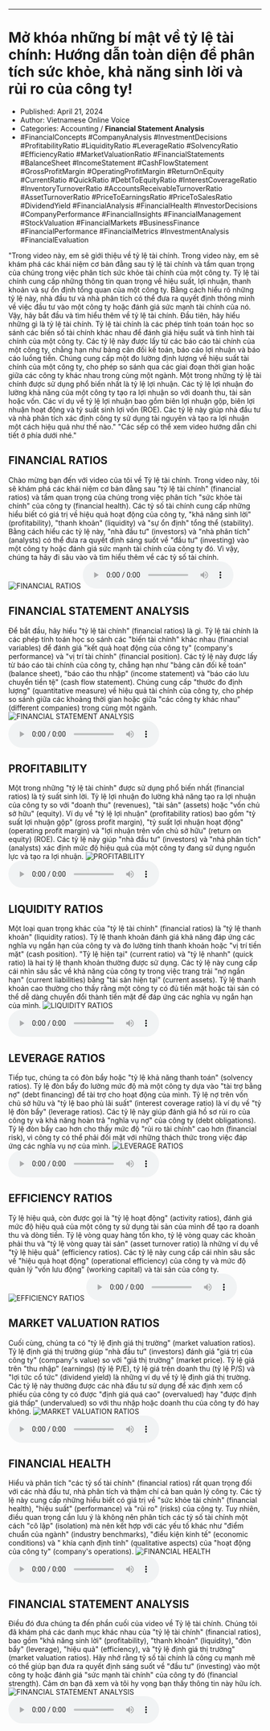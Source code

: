 
---

# Mở khóa những bí mật về tỷ lệ tài chính: Hướng dẫn toàn diện để phân tích sức khỏe, khả năng sinh lời và rủi ro của công ty!

- Published: April 21, 2024
- Author: Vietnamese Online Voice
- Categories: Accounting / **Financial Statement Analysis**
- #FinancialConcepts #CompanyAnalysis #InvestmentDecisions #ProfitabilityRatio #LiquidityRatio #LeverageRatio #SolvencyRatio #EfficiencyRatio #MarketValuationRatio #FinancialStatements #BalanceSheet #IncomeStatement #CashFlowStatement #GrossProfitMargin #OperatingProfitMargin #ReturnOnEquity #CurrentRatio #QuickRatio #DebtToEquityRatio #InterestCoverageRatio #InventoryTurnoverRatio #AccountsReceivableTurnoverRatio #AssetTurnoverRatio #PriceToEarningsRatio #PriceToSalesRatio #DividendYield #FinancialAnalysis #FinancialHealth #InvestorDecisions #CompanyPerformance #FinancialInsights #FinancialManagement #StockValuation #FinancialMarkets #BusinessFinance #FinancialPerformance #FinancialMetrics #InvestmentAnalysis #FinancialEvaluation

"Trong video này, em sẽ giới thiệu về tỷ lệ tài chính. Trong video này, em sẽ khám phá các khái niệm cơ bản đằng sau tỷ lệ tài chính và tầm quan trọng của chúng trong việc phân tích sức khỏe tài chính của một công ty. Tỷ lệ tài chính cung cấp những thông tin quan trọng về hiệu suất, lợi nhuận, thanh khoản và sự ổn định tổng quan của một công ty. Bằng cách hiểu rõ những tỷ lệ này, nhà đầu tư và nhà phân tích có thể đưa ra quyết định thông minh về việc đầu tư vào một công ty hoặc đánh giá sức mạnh tài chính của nó. Vậy, hãy bắt đầu và tìm hiểu thêm về tỷ lệ tài chính. Đầu tiên, hãy hiểu những gì là tỷ lệ tài chính. Tỷ lệ tài chính là các phép tính toán toán học so sánh các biến số tài chính khác nhau để đánh giá hiệu suất và tình hình tài chính của một công ty. Các tỷ lệ này được lấy từ các báo cáo tài chính của một công ty, chẳng hạn như bảng cân đối kế toán, báo cáo lợi nhuận và báo cáo luồng tiền. Chúng cung cấp một đo lường định lượng về hiệu suất tài chính của một công ty, cho phép so sánh qua các giai đoạn thời gian hoặc giữa các công ty khác nhau trong cùng một ngành. Một trong những tỷ lệ tài chính được sử dụng phổ biến nhất là tỷ lệ lợi nhuận. Các tỷ lệ lợi nhuận đo lường khả năng của một công ty tạo ra lợi nhuận so với doanh thu, tài sản hoặc vốn. Các ví dụ về tỷ lệ lợi nhuận bao gồm biên lợi nhuận gộp, biên lợi nhuận hoạt động và tỷ suất sinh lợi vốn (ROE). Các tỷ lệ này giúp nhà đầu tư và nhà phân tích xác định công ty sử dụng tài nguyên và tạo ra lợi nhuận một cách hiệu quả như thế nào." "Các sếp có thể xem video hướng dẫn chi tiết ở phía dưới nhé."


## FINANCIAL RATIOS

Chào mừng bạn đến với video của tôi về Tỷ lệ tài chính. Trong video này, tôi sẽ khám phá các khái niệm cơ bản đằng sau "tỷ lệ tài chính" (financial ratios) và tầm quan trọng của chúng trong việc phân tích "sức khỏe tài chính" của công ty (financial health). Các tỷ số tài chính cung cấp những hiểu biết có giá trị về hiệu quả hoạt động của công ty, "khả năng sinh lời" (profitability), "thanh khoản" (liquidity) và "sự ổn định" tổng thể (stability). Bằng cách hiểu các tỷ lệ này, "nhà đầu tư" (investors) và "nhà phân tích" (analysts) có thể đưa ra quyết định sáng suốt về "đầu tư" (investing) vào một công ty hoặc đánh giá sức mạnh tài chính của công ty đó. Vì vậy, chúng ta hãy đi sâu vào và tìm hiểu thêm về các tỷ số tài chính.
![FINANCIAL RATIOS](https://http-archiver-apis-production-80.schnworks.com/storage/images/transitions/2024-04-21/transition-9035576843-Montserrat-ExtraBold-4A148C.jpg)
<audio controls>
    <source src="https://http-archiver-apis-production-80.schnworks.com/storage/audio/file-34010132951.mp3" type="audio/mpeg">
</audio>



## FINANCIAL STATEMENT ANALYSIS

Để bắt đầu, hãy hiểu "tỷ lệ tài chính" (financial ratios) là gì. Tỷ lệ tài chính là các phép tính toán học so sánh các "biến tài chính" khác nhau (financial variables) để đánh giá "kết quả hoạt động của công ty" (company's performance) và "vị trí tài chính" (financial position). Các tỷ lệ này được lấy từ báo cáo tài chính của công ty, chẳng hạn như "bảng cân đối kế toán" (balance sheet), "báo cáo thu nhập" (income statement) và "báo cáo lưu chuyển tiền tệ" (cash flow statement). Chúng cung cấp "thước đo định lượng" (quantitative measure) về hiệu quả tài chính của công ty, cho phép so sánh giữa các khoảng thời gian hoặc giữa "các công ty khác nhau" (different companies) trong cùng một ngành.
![FINANCIAL STATEMENT ANALYSIS](https://http-archiver-apis-production-80.schnworks.com/storage/images/transitions/2024-04-21/transition--5220752330-Montserrat-Black-4A148C.jpg)
<audio controls>
    <source src="https://http-archiver-apis-production-80.schnworks.com/storage/audio/file-26734753210.mp3" type="audio/mpeg">
</audio>



## PROFITABILITY

Một trong những "tỷ lệ tài chính" được sử dụng phổ biến nhất (financial ratios) là tỷ suất sinh lời. Tỷ lệ lợi nhuận đo lường khả năng tạo ra lợi nhuận của công ty so với "doanh thu" (revenues), "tài sản" (assets) hoặc "vốn chủ sở hữu" (equity). Ví dụ về "tỷ lệ lợi nhuận" (profitability ratios) bao gồm "tỷ suất lợi nhuận gộp" (gross profit margin), "tỷ suất lợi nhuận hoạt động" (operating profit margin) và "lợi nhuận trên vốn chủ sở hữu" (return on equity) (ROE). Các tỷ lệ này giúp "nhà đầu tư" (investors) và "nhà phân tích" (analysts) xác định mức độ hiệu quả của một công ty đang sử dụng nguồn lực và tạo ra lợi nhuận.
![PROFITABILITY](https://http-archiver-apis-production-80.schnworks.com/storage/images/transitions/2024-04-21/transition-8843301715-Montserrat-Bold-7B1FA2.jpg)
<audio controls>
    <source src="https://http-archiver-apis-production-80.schnworks.com/storage/audio/file-66489454299.mp3" type="audio/mpeg">
</audio>



## LIQUIDITY RATIOS

Một loại quan trọng khác của "tỷ lệ tài chính" (financial ratios) là "tỷ lệ thanh khoản" (liquidity ratios). Tỷ lệ thanh khoản đánh giá khả năng đáp ứng các nghĩa vụ ngắn hạn của công ty và đo lường tính thanh khoản hoặc "vị trí tiền mặt" (cash position). "Tỷ lệ hiện tại" (current ratio) và "tỷ lệ nhanh" (quick ratio) là hai tỷ lệ thanh khoản thường được sử dụng. Các tỷ lệ này cung cấp cái nhìn sâu sắc về khả năng của công ty trong việc trang trải "nợ ngắn hạn" (current liabilities) bằng "tài sản hiện tại" (current assets). Tỷ lệ thanh khoản cao thường cho thấy rằng một công ty có đủ tiền mặt hoặc tài sản có thể dễ dàng chuyển đổi thành tiền mặt để đáp ứng các nghĩa vụ ngắn hạn của mình.
![LIQUIDITY RATIOS](https://http-archiver-apis-production-80.schnworks.com/storage/images/transitions/2024-04-21/transition-10192649730-Montserrat-Black-512DA8.jpg)
<audio controls>
    <source src="https://http-archiver-apis-production-80.schnworks.com/storage/audio/file-15422162915.mp3" type="audio/mpeg">
</audio>



## LEVERAGE RATIOS

Tiếp tục, chúng ta có đòn bẩy hoặc "tỷ lệ khả năng thanh toán" (solvency ratios). Tỷ lệ đòn bẩy đo lường mức độ mà một công ty dựa vào "tài trợ bằng nợ" (debt financing) để tài trợ cho hoạt động của mình. Tỷ lệ nợ trên vốn chủ sở hữu và "tỷ lệ bao phủ lãi suất" (interest coverage ratio) là ví dụ về "tỷ lệ đòn bẩy" (leverage ratios). Các tỷ lệ này giúp đánh giá hồ sơ rủi ro của công ty và khả năng hoàn trả "nghĩa vụ nợ" của công ty (debt obligations). Tỷ lệ đòn bẩy cao hơn cho thấy mức độ "rủi ro tài chính" cao hơn (financial risk), vì công ty có thể phải đối mặt với những thách thức trong việc đáp ứng các nghĩa vụ nợ của mình.
![LEVERAGE RATIOS](https://http-archiver-apis-production-80.schnworks.com/storage/images/transitions/2024-04-21/transition-31201542997-Montserrat-Black-512DA8.jpg)
<audio controls>
    <source src="https://http-archiver-apis-production-80.schnworks.com/storage/audio/file-56538775130.mp3" type="audio/mpeg">
</audio>



## EFFICIENCY RATIOS

Tỷ lệ hiệu quả, còn được gọi là "tỷ lệ hoạt động" (activity ratios), đánh giá mức độ hiệu quả của một công ty sử dụng tài sản của mình để tạo ra doanh thu và dòng tiền. Tỷ lệ vòng quay hàng tồn kho, tỷ lệ vòng quay các khoản phải thu và "tỷ lệ vòng quay tài sản" (asset turnover ratio) là những ví dụ về "tỷ lệ hiệu quả" (efficiency ratios). Các tỷ lệ này cung cấp cái nhìn sâu sắc về "hiệu quả hoạt động" (operational efficiency) của công ty và mức độ quản lý "vốn lưu động" (working capital) và tài sản của công ty.
![EFFICIENCY RATIOS](https://http-archiver-apis-production-80.schnworks.com/storage/images/transitions/2024-04-21/transition-51850179331-Montserrat-Regular-004895.jpg)
<audio controls>
    <source src="https://http-archiver-apis-production-80.schnworks.com/storage/audio/file-47791650665.mp3" type="audio/mpeg">
</audio>



## MARKET VALUATION RATIOS

Cuối cùng, chúng ta có "tỷ lệ định giá thị trường" (market valuation ratios). Tỷ lệ định giá thị trường giúp "nhà đầu tư" (investors) đánh giá "giá trị của công ty" (company's value) so với "giá thị trường" (market price). Tỷ lệ giá trên "thu nhập" (earnings) (tỷ lệ P/E), tỷ lệ giá trên doanh thu (tỷ lệ P/S) và "lợi tức cổ tức" (dividend yield) là những ví dụ về tỷ lệ định giá thị trường. Các tỷ lệ này thường được các nhà đầu tư sử dụng để xác định xem cổ phiếu của công ty có được "định giá quá cao" (overvalued) hay "được định giá thấp" (undervalued) so với thu nhập hoặc doanh thu của công ty đó hay không.
![MARKET VALUATION RATIOS](https://http-archiver-apis-production-80.schnworks.com/storage/images/transitions/2024-04-21/transition-61590718609-Montserrat-Bold-673AB7.jpg)
<audio controls>
    <source src="https://http-archiver-apis-production-80.schnworks.com/storage/audio/file-42559051070.mp3" type="audio/mpeg">
</audio>



## FINANCIAL HEALTH

Hiểu và phân tích "các tỷ số tài chính" (financial ratios) rất quan trọng đối với các nhà đầu tư, nhà phân tích và thậm chí cả ban quản lý công ty. Các tỷ lệ này cung cấp những hiểu biết có giá trị về "sức khỏe tài chính" (financial health), "hiệu suất" (performance) và "rủi ro" (risks) của công ty. Tuy nhiên, điều quan trọng cần lưu ý là không nên phân tích các tỷ số tài chính một cách "cô lập" (isolation) mà nên kết hợp với các yếu tố khác như "điểm chuẩn của ngành" (industry benchmarks), "điều kiện kinh tế" (economic conditions) và " khía cạnh định tính" (qualitative aspects) của "hoạt động của công ty" (company's operations).
![FINANCIAL HEALTH](https://http-archiver-apis-production-80.schnworks.com/storage/images/transitions/2024-04-21/transition-6424002848-Montserrat-Black-9C27B0.jpg)
<audio controls>
    <source src="https://http-archiver-apis-production-80.schnworks.com/storage/audio/file-8088996564.mp3" type="audio/mpeg">
</audio>



## FINANCIAL STATEMENT ANALYSIS

Điều đó đưa chúng ta đến phần cuối của video về Tỷ lệ tài chính. Chúng tôi đã khám phá các danh mục khác nhau của "tỷ lệ tài chính" (financial ratios), bao gồm "khả năng sinh lời" (profitability), "thanh khoản" (liquidity), "đòn bẩy" (leverage), "hiệu quả" (efficiency), và "tỷ lệ định giá thị trường" (market valuation ratios). Hãy nhớ rằng tỷ số tài chính là công cụ mạnh mẽ có thể giúp bạn đưa ra quyết định sáng suốt về "đầu tư" (investing) vào một công ty hoặc đánh giá "sức mạnh tài chính" của công ty đó (financial strength). Cảm ơn bạn đã xem và tôi hy vọng bạn thấy thông tin này hữu ích.
![FINANCIAL STATEMENT ANALYSIS](https://http-archiver-apis-production-80.schnworks.com/storage/images/transitions/2024-04-21/transition--29487788391-Montserrat-Regular-283593.jpg)
<audio controls>
    <source src="https://http-archiver-apis-production-80.schnworks.com/storage/audio/file-35799890552.mp3" type="audio/mpeg">
</audio>

